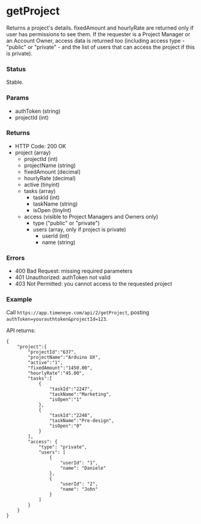 # getProject

Returns a project's details. 
fixedAmount and hourlyRate are returned only if user has permissions to see them.
If the requester is a Project Manager or an Account Owner, access data is returned too (including access type - "public" or "private" - and the list of users that can access the project if this is private).

### Status

Stable.

### Params
* authToken (string)
* projectId (int)

### Returns
* HTTP Code: 200 OK
* project (array)
	* projectId (int)
	* projectName (string)
	* fixedAmount (decimal)
	* hourlyRate (decimal)
	* active (tinyint)
	* tasks (array)
		* taskId (int)
		* taskName (string)
		* isOpen (tinyInt)
	* access (visible to Project Managers and Owners only)
		* type ("public" or "private")
		* users (array, only if project is private)
			* userId (int)
			* name (string)

### Errors
* 400 Bad Request: missing required parameters
* 401 Unauthorized: authToken not valid
* 403 Not Permitted: you cannot access to the requested project

### Example
Call `https://app.timeneye.com/api/2/getProject`, posting `authToken=yourauthtoken&projectId=123`.

API returns:

    {
    	"project":{
    		"projectId":"637",
    		"projectName":"Arduino UX",
    		"active":"1",
    		"fixedAmount":"1450.00",
    		"hourlyRate":"45.00",
    		"tasks":[
    			{
    				"taskId":"2247",
    				"taskName":"Marketing",
    				"isOpen":"1"
    			},
    			{
    				"taskId":"2248",
    				"taskName":"Pre-design",
    				"isOpen":"0"
    			}
    		],
    		"access": {
    			"type": "private",
    			"users": [
    				{
    					"userId": "1",
    					"name": "Daniele"
    				},
    				{
    					"userId": "2",
    					"name": "John"
    				}
    			]
    		}
    	}
    }
	
